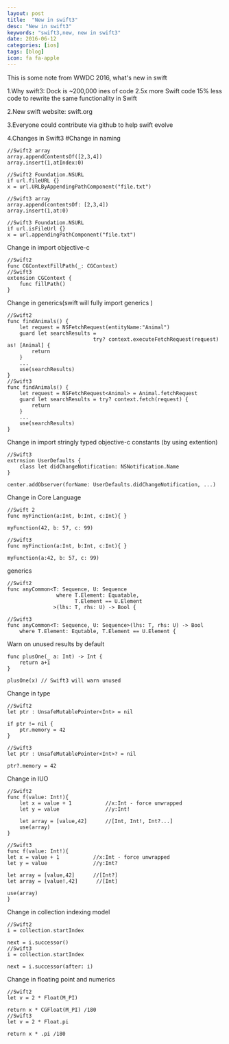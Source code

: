 ```yaml
---
layout: post
title:  "New in swift3"
desc: "New in swift3"
keywords: "swift3,new, new in swift3"
date: 2016-06-12
categories: [ios]
tags: [blog]
icon: fa fa-apple
---
```


This is some note from WWDC 2016, what's new in swift

1.Why swift3:
    Dock is ~200,000 ines of code
    2.5x more Swift code
    15% less code to rewrite the same functionality in Swift


2.New swift website: swift.org


3.Everyone could contribute via github to help swift evolve


4.Changes in Swift3
#Change in naming 


```
//Swift2 array
array.appendContentsOf([2,3,4])
array.insert(1,atIndex:0)

//Swift2 Foundation.NSURL
if url.fileURL {}
x = url.URLByAppendingPathComponent("file.txt")
```


```
//Swift3 array
array.append(contentsOf: [2,3,4])
array.insert(1,at:0)

//Swift3 Foundation.NSURL
if url.isFileUrl {}
x = url.appendingPathComponent("file.txt")
```


Change in import objective-c

```
//Swift2
func CGContextFillPath(_: CGContext)
//Swift3
extension CGContext {
    func fillPath()
}
```


Change in generics(swift will fully import generics )

```
//Swift2
func findAnimals() {
    let request = NSFetchRequest(entityName:"Animal")
    guard let searchResults = 
                            try? context.executeFetchRequest(request) as! [Animal] {
        return
    }
    ...
    use(searchResults)
}
//Swift3
func findAnimals() {
    let request = NSFetchRequest<Animal> = Animal.fetchRequest
    guard let searchResults = try? context.fetch(request) {
        return
    }
    ...
    use(searchResults)
}
```


Change in import stringly typed objective-c constants (by using extention)

```
//Swift3
extrnsion UserDefaults {
    class let didChangeNotification: NSNotification.Name
}

center.addObserver(forName: UserDefaults.didChangeNotification, ...)
```


Change in Core Language

```
//Swift 2
func myFinction(a:Int, b:Int, c:Int){ }

myFunction(42, b: 57, c: 99)

//Swift3
func myFinction(a:Int, b:Int, c:Int){ }

myFunction(a:42, b: 57, c: 99)

```

generics

```
//Swift2
func anyCommon<T: Sequence, U: Sequence
                where T.Element: Equatable, 
                      T.Element == U.Element
               >(lhs: T, rhs: U) -> Bool {

//Swift3
func anyCommon<T: Sequence, U: Sequence>(lhs: T, rhs: U) -> Bool
    where T.Element: Equtable, T.Element == U.Element {

```


Warn on unused results by default

```
func plusOne(_ a: Int) -> Int {
    return a+1
}

plusOne(x) // Swift3 will warn unused
```


Change in type 

```
//Swift2
let ptr : UnsafeMutablePointer<Int> = nil

if ptr != nil {
    ptr.memory = 42
}

//Swift3
let ptr : UnsafeMutablePointer<Int>? = nil

ptr?.memory = 42
```

Change in IUO

```
//Swift2
func f(value: Int!){
    let x = value + 1           //x:Int - force unwrapped
    let y = value               //y:Int!

    let array = [value,42]      //[Int, Int!, Int?...]
    use(array)
}

//Swift3
func f(value: Int!){
let x = value + 1           //x:Int - force unwrapped
let y = value               //y:Int?

let array = [value,42]      //[Int?]
let array = [value!,42]      //[Int]

use(array)
}
```

Change in collection indexing model

```
//Swift2
i = collection.startIndex

next = i.successor()
//Swift3
i = collection.startIndex

next = i.successor(after: i)
```

Change in floating point and numerics

```
//Swift2
let v = 2 * Float(M_PI)

return x * CGFloat(M_PI) /180
//Swift3
let v = 2 * Float.pi

return x * .pi /180
```

